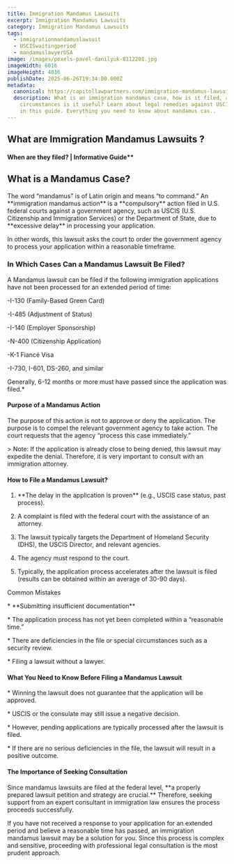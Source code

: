 ```yaml
---
title: ⁠Immigration Mandamus Lawsuits
excerpt: ⁠Immigration Mandamus Lawsuits
category: ⁠Immigration Mandamus Lawsuits
tags:
  - immigrationmandamuslawsuit
  - USCISwaitingperiod
  - mandamuslawyerUSA
image: /images/pexels-pavel-danilyuk-8112201.jpg
imageWidth: 6016
imageHeight: 4016
publishDate: 2025-06-26T19:34:00.000Z
metadata:
  canonical: https://capitollawpartners.com/immigration-mandamus-lawsuits
  description: What is an immigration mandamus case, how is it filed, and in what
    circumstances is it useful? Learn about legal remedies against USCIS delays
    in this guide. Everything you need to know about mandamus cas..
---
```

## What are Immigration Mandamus Lawsuits ? 

#### When are they filed? | Informative Guide\*\*

## What is a Mandamus Case?

The word “mandamus” is of Latin origin and means “to command.” An \*\*immigration mandamus action\*\* is a \*\*compulsory\*\* action filed in U.S. federal courts against a government agency, such as USCIS (U.S. Citizenship and Immigration Services) or the Department of State, due to \*\*excessive delay\*\* in processing your application.

In other words, this lawsuit asks the court to order the government agency to process your application within a reasonable timeframe.  

###  In Which Cases Can a Mandamus Lawsuit Be Filed?  

A Mandamus lawsuit can be filed if the following immigration applications have not been processed for an extended period of time:  

\-I-130 (Family-Based Green Card)

\-I-485 (Adjustment of Status)

\-I-140 (Employer Sponsorship)

\-N-400 (Citizenship Application)

\-K-1 Fiancé Visa

\-I-730, I-601, DS-260, and similar


Generally, 6-12 months or more must have passed since the application was filed.*  

#### Purpose of a Mandamus Action  

The purpose of this action is not to approve or deny the application. The purpose is to compel the relevant government agency to take action. The court requests that the agency “process this case immediately.”

\> Note: If the application is already close to being denied, this lawsuit may expedite the denial. Therefore, it is very important to consult with an immigration attorney.

#### How to File a Mandamus Lawsuit?

1. \*\*The delay in the application is proven\*\* (e.g., USCIS case status, past process).

2. A complaint is filed with the federal court with the assistance of an attorney.

3. The lawsuit typically targets the Department of Homeland Security (DHS), the USCIS Director, and relevant agencies.

4. The agency must respond to the court.

5. Typically, the application process accelerates after the lawsuit is filed (results can be obtained within an average of 30-90 days).

Common Mistakes


\* \*\*Submitting insufficient documentation\**

\* The application process has not yet been completed within a “reasonable time.”

\* There are deficiencies in the file or special circumstances such as a security review.

\* Filing a lawsuit without a lawyer.




#### What You Need to Know Before Filing a Mandamus Lawsuit

\* Winning the lawsuit does not guarantee that the application will be approved.

\* USCIS or the consulate may still issue a negative decision.

\* However, pending applications are typically processed after the lawsuit is filed.

\* If there are no serious deficiencies in the file, the lawsuit will result in a positive outcome.

#### The Importance of Seeking Consultation

Since mandamus lawsuits are filed at the federal level, \*\*a properly prepared lawsuit petition and strategy are crucial.\*\* Therefore, seeking support from an expert consultant in immigration law ensures the process proceeds successfully.

If you have not received a response to your application for an extended period and believe a reasonable time has passed, an immigration mandamus lawsuit may be a solution for you. Since this process is complex and sensitive, proceeding with professional legal consultation is the most prudent approach.
